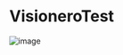 # VisioneroTest
![image](https://user-images.githubusercontent.com/90111176/206233103-9a4f730f-fc29-4fe2-9c3b-ef39a95479ec.png)

